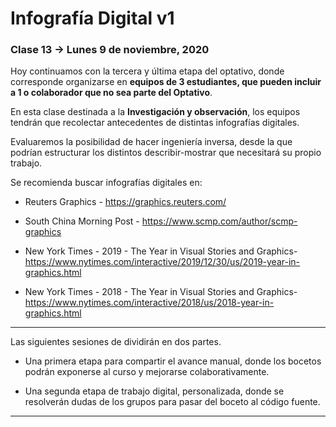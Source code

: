 # Infografía Digital v1

### Clase 13 → Lunes 9 de noviembre, 2020

Hoy continuamos con la tercera y última etapa del optativo, donde corresponde organizarse en **equipos de 3 estudiantes, que pueden incluir a 1 o colaborador que no sea parte del Optativo**.

En esta clase destinada a la **Investigación y observación**, los equipos tendrán que recolectar antecedentes de distintas infografías digitales. 

Evaluaremos la posibilidad de hacer ingeniería inversa, desde la que podrían estructurar los distintos describir-mostrar que necesitará su propio trabajo. 

Se recomienda buscar infografías digitales en:

- Reuters Graphics - https://graphics.reuters.com/

- South China Morning Post - https://www.scmp.com/author/scmp-graphics

- New York Times - 2019 - The Year in Visual Stories and Graphics- https://www.nytimes.com/interactive/2019/12/30/us/2019-year-in-graphics.html

- New York Times - 2018 - The Year in Visual Stories and Graphics- https://www.nytimes.com/interactive/2018/us/2018-year-in-graphics.html

- - - - - - - - 

Las siguientes sesiones de dividirán en dos partes. 

- Una primera etapa para compartir el avance manual, donde los bocetos podrán exponerse al curso y mejorarse colaborativamente.

- Una segunda etapa de trabajo digital, personalizada, donde se resolverán dudas de los grupos para pasar del boceto al código fuente.

- - - - - - - - - - - - -
